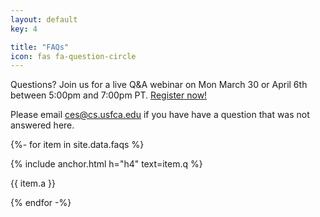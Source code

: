 ```yaml
---
layout: default
key: 4

title: "FAQs"
icon: fas fa-question-circle
---
```


<article class="message is-link">
  <div class="message-body">
    <i class="fad fa-info-circle"></i>
    Questions? Join us for a live Q&A webinar on Mon March 30 or April 6th between 5:00pm and 7:00pm PT. <a href="https://usfca.zoom.us/webinar/register/WN_a2YXki29R864Mz9gZjm49w">Register now!</a>
  </div>
</article>

Please email <ces@cs.usfca.edu> if you have have a question that was not answered here.

{%- for item in site.data.faqs %}

{% include anchor.html h="h4" text=item.q %}

<p>
  {{ item.a }}
</p>

{% endfor -%}
